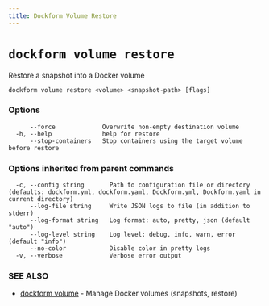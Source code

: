 ```yaml
---
title: Dockform Volume Restore
---
```


# `dockform volume restore`

Restore a snapshot into a Docker volume

```
dockform volume restore <volume> <snapshot-path> [flags]
```

### Options

```
      --force             Overwrite non-empty destination volume
  -h, --help              help for restore
      --stop-containers   Stop containers using the target volume before restore
```

### Options inherited from parent commands

```
  -c, --config string       Path to configuration file or directory (defaults: dockform.yml, dockform.yaml, Dockform.yml, Dockform.yaml in current directory)
      --log-file string     Write JSON logs to file (in addition to stderr)
      --log-format string   Log format: auto, pretty, json (default "auto")
      --log-level string    Log level: debug, info, warn, error (default "info")
      --no-color            Disable color in pretty logs
  -v, --verbose             Verbose error output
```

### SEE ALSO

* [dockform volume](/cli/dockform_volume)	 - Manage Docker volumes (snapshots, restore)


